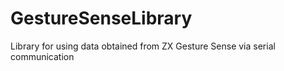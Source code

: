# GestureSenseLibrary
Library for using data obtained from ZX Gesture Sense via serial communication
